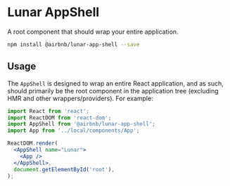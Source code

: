 # Lunar AppShell

A root component that should wrap your entire application.

```bash static
npm install @airbnb/lunar-app-shell --save
```

## Usage

The `AppShell` is designed to wrap an entire React application, and as such, should primarily be the
root component in the application tree (excluding HMR and other wrappers/providers). For example:

```jsx static
import React from 'react';
import ReactDOM from 'react-dom';
import AppShell from '@airbnb/lunar-app-shell';
import App from '../local/components/App';

ReactDOM.render(
  <AppShell name="Lunar">
    <App />
  </AppShell>,
  document.getElementById('root'),
);
```
